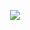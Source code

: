 <p align="center">
  <img src="https://github-profile-trophy.vercel.app/?username=oodavid&theme=onedark&column=4&row=2&no-frame=true&margin-w=10&margin-h=10">
</p>
